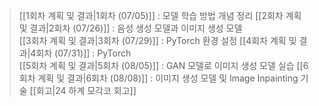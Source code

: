> [[1회차 계획 및 결과|1회차 (07/05)]] : 모델 학습 방법 개념 정리
> [[2회차 계획 및 결과|2회차 (07/26)]] : 음성 생성 모델과 이미지 생성 모델  
> [[3회차 계획 및 결과|3회차 (07/29)]] : PyTorch 환경 설정
> [[4회차 계획 및 결과|4회차 (07/31)]] : PyTorch  
> [[5회차 계획 및 결과|5회차 (08/05)]] : GAN 모델로 이미지 생성 모델 실습
> [[6회차 계획 및 결과|6회차 (08/08)]] : 이미지 생성 모델 및 Image Inpainting 기술
> [[회고|24 하계 모각코 회고]]